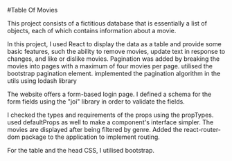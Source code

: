 #Table Of Movies

This project consists of a fictitious database that is essentially a list of objects, each of which contains information about a movie. 

In this project, I used React to display the data as a table and provide some basic features, such the ability to remove movies, update text in response to changes, and like or dislike movies.
Pagination was added by breaking the movies into pages with a maximum of four movies per page. utilised the bootstrap pagination element. implemented the pagination algorithm in the utils using lodash library

The website offers a form-based login page. I defined a schema for the form fields using the "joi" library in order to validate the fields.

I checked the types and requirements of the props using the propTypes. used defaultProps as well to make a component's interface simpler. The movies are displayed after being filtered by genre. Added the react-router-dom package to the application to implement routing.

For the table and the head CSS, I utilised bootstrap.
